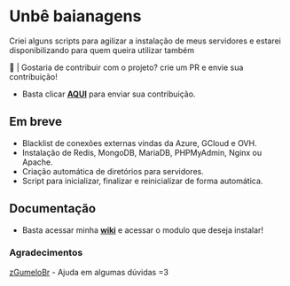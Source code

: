 # Unbê baianagens

Criei alguns scripts para agilizar a instalação de meus servidores e estarei disponibilizando para quem queira utilizar também


🤝 | Gostaria de contribuir com o projeto? crie um PR e envie sua contribuição!
- Basta clicar **[AQUI](https://github.com/unbeproducoes/automatizations/pulls)** para enviar sua contribuição.


## Em breve

- Blacklist de conexões externas vindas da Azure, GCloud e OVH.
- Instalação de Redis, MongoDB, MariaDB, PHPMyAdmin, Nginx ou Apache.
- Criação automática de diretórios para servidores.
- Script para inicializar, finalizar e reinicializar de forma automática.

## Documentação

- Basta acessar minha **[wiki](https://docs.hovermc.tk/)** e acessar o modulo que deseja instalar!

### Agradecimentos 

[zGumeloBr](https://github.com/zGumeloBr) - Ajuda em algumas dúvidas =3